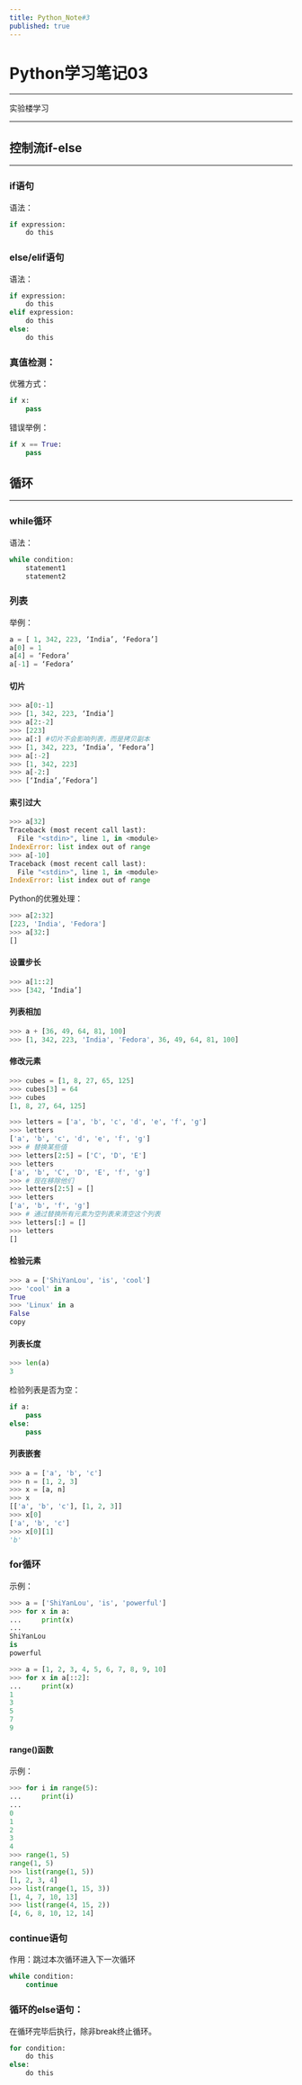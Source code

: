 ```yaml
---
title: Python_Note#3
published: true
---
```

# Python学习笔记03
***
实验楼学习
***
## 控制流if-else
***
### if语句
语法：

```py
if expression:
    do this
```

### else/elif语句
语法：

```py
if expression:
    do this
elif expression:
    do this
else:
    do this
```

### 真值检测：
优雅方式：

```py
if x:
    pass
```

错误举例：

```py
if x == True:
    pass
```

## 循环
***
### while循环
语法：

```py
while condition:
    statement1
    statement2
```

### 列表
举例：

```py
a = [ 1, 342, 223, ‘India’, ‘Fedora’]
a[0] = 1
a[4] = ‘Fedora’
a[-1] = ‘Fedora’
```

#### 切片

```py
>>> a[0:-1]
>>> [1, 342, 223, ‘India’]
>>> a[2:-2]
>>> [223]
>>> a[:] #切片不会影响列表，而是拷贝副本
>>> [1, 342, 223, ‘India’, ‘Fedora’]
>>> a[:-2]
>>> [1, 342, 223]
>>> a[-2:]
>>> [‘India’,’Fedora’]
```
#### 索引过大

```py
>>> a[32]
Traceback (most recent call last):
  File "<stdin>", line 1, in <module>
IndexError: list index out of range
>>> a[-10]
Traceback (most recent call last):
  File "<stdin>", line 1, in <module>
IndexError: list index out of range
```
Python的优雅处理：

```py
>>> a[2:32]
[223, 'India', 'Fedora']
>>> a[32:]
[]
```

#### 设置步长

```py
>>> a[1::2]
>>> [342, ‘India’]
```

#### 列表相加

```py
>>> a + [36, 49, 64, 81, 100]
>>> [1, 342, 223, 'India', 'Fedora', 36, 49, 64, 81, 100]
```

#### 修改元素

```py
>>> cubes = [1, 8, 27, 65, 125]
>>> cubes[3] = 64
>>> cubes
[1, 8, 27, 64, 125]
```

```py
>>> letters = ['a', 'b', 'c', 'd', 'e', 'f', 'g']
>>> letters
['a', 'b', 'c', 'd', 'e', 'f', 'g']
>>> # 替换某些值
>>> letters[2:5] = ['C', 'D', 'E']
>>> letters
['a', 'b', 'C', 'D', 'E', 'f', 'g']
>>> # 现在移除他们
>>> letters[2:5] = []
>>> letters
['a', 'b', 'f', 'g']
>>> # 通过替换所有元素为空列表来清空这个列表
>>> letters[:] = []
>>> letters
[]
```

#### 检验元素

```py
>>> a = ['ShiYanLou', 'is', 'cool']
>>> 'cool' in a
True
>>> 'Linux' in a
False
copy
```

#### 列表长度

```py
>>> len(a)
3
```

检验列表是否为空：

```py
if a:
    pass
else:
    pass
```

#### 列表嵌套

```py
>>> a = ['a', 'b', 'c']
>>> n = [1, 2, 3]
>>> x = [a, n]
>>> x
[['a', 'b', 'c'], [1, 2, 3]]
>>> x[0]
['a', 'b', 'c']
>>> x[0][1]
'b'
```

### for循环
示例：

```py
>>> a = ['ShiYanLou', 'is', 'powerful']
>>> for x in a:
...     print(x)
...
ShiYanLou
is
powerful
```

```py
>>> a = [1, 2, 3, 4, 5, 6, 7, 8, 9, 10]
>>> for x in a[::2]:
...     print(x)
1
3
5
7
9
```

#### range()函数
示例：

```py
>>> for i in range(5):
...     print(i)
...
0
1
2
3
4
>>> range(1, 5)      
range(1, 5)
>>> list(range(1, 5))
[1, 2, 3, 4]
>>> list(range(1, 15, 3))
[1, 4, 7, 10, 13]
>>> list(range(4, 15, 2))
[4, 6, 8, 10, 12, 14]
```

### continue语句
作用：跳过本次循环进入下一次循环

```py
while condition:
    continue
```

### 循环的else语句：
在循环完毕后执行，除非break终止循环。

```py
for condition:
    do this
else:
    do this
```
